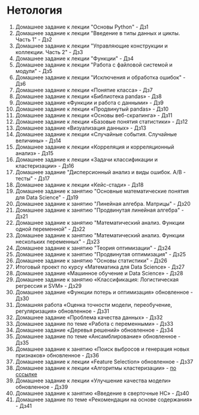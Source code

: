 # Нетология
1.  Домашнее задание к лекции "Основы Python" - Дз1
1.  Домашнее задание к лекции "Введение в типы данных и циклы. Часть 1" - Дз2
1.  Домашнее задание к лекции "Управляющие конструкции и коллекции. Часть 2" - Дз3
1.  Домашнее задание к лекции "Функции" - Дз4
1.  Домашнее задание к лекции "Работа с файловой системой и модули" - Дз5
1.  Домашнее задание к лекции "Исключения и обработка ошибок" - Дз6
1.  Домашнее задание к лекции «Понятие класса» - Дз7
1.  Домашнее задание к лекции «Библиотека pandas» - Дз8
1.  Домашнее задание «Функции и работа с данными» - Дз9
1.  Домашнее задание к лекции «Продвинутый pandas» - Дз10
1.  Домашнее задание к лекции «Основы веб-скрапинга» - Дз11
1.  Домашнее задание к лекции «Базовые понятия статистики» - Дз12
1.  Домашнее задание «Визуализация данных» - Дз13
1.  Домашнее задание к лекции «Случайные события. Случайные величины» - Дз14
1.  Домашнее задание к лекции «Корреляция и корреляционный анализ» - Дз15
1.  Домашнее задание к лекции «Задачи классификации и кластеризации» - Дз16
1.  Домашнее задание "Дисперсионный анализ и виды ошибок. А/В - тесты" - Дз17
1.  Домашнее задание к лекции «Кейс-стади» - Дз18
1.  Домашнее задание к занятию "Основные математические понятия для Data Science" - Дз19
1.  Домашнее задание к занятию "Линейная алгебра. Матрицы" - Дз20
1.  Домашнее задание к занятию "Продвинутая линейная алгебра" - Дз21
1.  Домашнее задание к занятию "Математический анализ. Функции одной переменной" - Дз22
1.  Домашнее задание к занятию "Математический анализ. Функции нескольких переменных" - Дз23
1.  Домашнее задание к занятию "Теория оптимизации" - Дз24
1.  Домашнее задание к занятию "Продвинутая оптимизация" - Дз25
1.  Домашнее задание к занятию "Основы статистики" - Дз26
1.  Итоговый проект по курсу «Математика для Data Science» - Дз27
1.  Домашнее задание «Машинное обучение и Data Science» - Дз28
1.  Домашнее задание к занятию «Классификация: Логистическая регрессия и SVM» - Дз29
1.  Домашнее задание «Функции потерь и оптимизация» обновленное - Дз30
1.  Домашняя работа «Оценка точности модели, переобучение, регуляризация» обновленное - Дз31
1.  Домашнее задание «Проблема качества данных» - Дз32
1.  Домашнее задание по теме «Работа с переменными» - Дз33
1.  Домашнее задание «Деревья решений» обновленное - Дз34
1.  Домашнее задание по теме «Ансамблирование» обновленное - Дз35
1.  Домашнее задание к занятию «Поиск выбросов и генерация новых признаков» обновленное - Дз36
1.  Домашнее задание к лекции «Feature Selection» обновленное - Дз37
1.  Домашнее задание к лекции «Алгоритмы кластеризации» - [по сссылке](https://colab.research.google.com/drive/1kjB-I0rGdWGQOR6nR5tHLHyUoWeu_wd7#scrollTo=kZeB6VodpGFE)
1.  Домашнее задание к лекции «Улучшение качества модели» обновленное - Дз39
1.  Домашнее задание к занятию «Введение в сверточные НС» - Дз40
1.  Домашнее задание по теме «Рекомендации на основе содержания» - Дз41